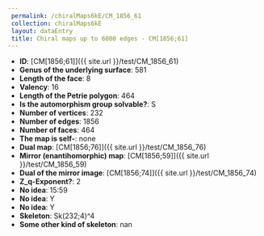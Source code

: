 ```yaml
--- 
 permalink: /chiralMaps6kE/CM_1856_61 
 collection: chiralMaps6kE
 layout: dataEntry
 title: Chiral maps up to 6000 edges - CM[1856;61]
---
```


- **ID**: [CM[1856;61]]({{ site.url }}/test/CM_1856_61)
- **Genus of the underlying surface**: 581
- **Length of the face**: 8
- **Valency**: 16
- **Length of the Petrie polygon**: 464
- **Is the automorphism group solvable?**: S
- **Number of vertices**: 232
- **Number of edges**: 1856
- **Number of faces**: 464
- **The map is self-**: none
- **Dual map**: [CM[1856;76]]({{ site.url }}/test/CM_1856_76)
- **Mirror (enantihomorphic) map**: [CM[1856;59]]({{ site.url }}/test/CM_1856_59)
- **Dual of the mirror image**: [CM[1856;74]]({{ site.url }}/test/CM_1856_74)
- **Z_q-Exponent?**: 2
- **No idea**:  15:59
- **No idea**: Y
- **No idea**: Y
- **Skeleton**: Sk(232;4)^4
- **Some other kind of skeleton**: nan
